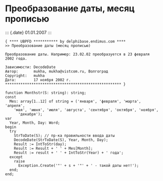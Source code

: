 Преобразование даты, месяц прописью
===================================

::: {.date}
01.01.2007
:::

    { **** UBPFD *********** by delphibase.endimus.com ****
    >> Преобразование даты (месяц прописью)
     
    Преобразование даты. Например: 23.02.02 преобразуется в 23 февраля 2002 года.
     
    Зависимости: DecodeDate
    Автор:       mukha, mukha@vistcom.ru, Волгоград
    Copyright:   mukha
    Дата:        17 ноября 2002 г.
    ***************************************************** }
     
    function Monthstr(S: string): string;
    const
      Mes: array[1..12] of string = ('января', 'февраля', 'марта', 'апреля',
        'мая', 'июня', 'июля', 'августа', 'сентября', 'октября', 'ноября',
          'декабря');
    var
      Year, Month, Day: Word;
    begin
      try
        StrToDate(S); // пр-ка правильности ввода даты
        DecodeDate(StrToDate(S), Year, Month, Day);
        Result := IntToStr(day);
        Result := Result + ' ' + Mes[Month];
        Result := result + ' ' + IntToStr(Year) + ' года';
      except
        raise
          Exception.Create('"' + s + '"' + ' - такой даты нет!');
      end;
    end;

 
